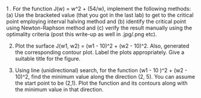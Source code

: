 1 . For the function J(w) = w^2 + (54/w), implement the following methods: (a) Use the bracketed value (that you got in the last lab) to get to the critical point employing interval halving method and (b) identify the critical point using Newton-Raphson method and (c) verify the result manually using the optimality criteria (post this write-up as well in .jpg/.png etc).

2.  Plot the surface J(w1, w2) = (w1 - 10)^2 + (w2 - 10)^2. Also, generated the corresponding contour plot. Label the plots appropriately. Give a suitable title for the figure.

3. Using line (unidirectional) search, for the function (w1 - 10 )^2 + (w2 - 10)^2, find the minimum value along the direction (2, 5). You can assume the start point to be (2,1).  Plot the function and its contours along with the minimum value in that direction.

